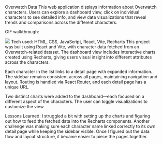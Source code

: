 Overwatch Data
This web application displays information about Overwatch characters. Users can explore a dashboard view, click on individual characters to see detailed info, and view data visualizations that reveal trends and comparisons across the different characters.

GIF walkthrough:

<img src='https://media4.giphy.com/media/v1.Y2lkPTc5MGI3NjExZW81NWx3Y3ZlZHUyajNva3M3ZGF3d2QwZHBuMG94dHlmY2ZqNGJ1aiZlcD12MV9pbnRlcm5hbF9naWZfYnlfaWQmY3Q9Zw/n7rCnftgWvY6X74XuW/giphy.gif' />
Tech used: HTML, CSS, JavaScript, React, Vite, Recharts
This project was built using React and Vite, with character data fetched from an Overwatch-related dataset. The dashboard view includes interactive charts created using Recharts, giving users visual insight into different attributes across the characters.

Each character in the list links to a detail page with expanded information. The sidebar remains consistent across all pages, maintaining navigation and layout. Routing is handled via React Router, and each detail page has a unique URL.

Two distinct charts were added to the dashboard—each focused on a different aspect of the characters. The user can toggle visualizations to customize the view.

Lessons Learned:
I struggled a bit with setting up the charts and figuring out how to feed the fetched data into the Recharts components. Another challenge was making sure each character name linked correctly to its own detail page while keeping the sidebar visible. Once I figured out the data flow and layout structure, it became easier to piece the pages together.

